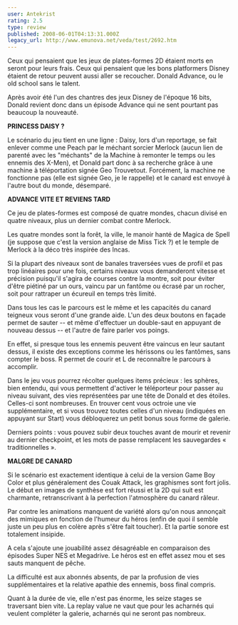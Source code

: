 ```yaml
---
user: Antekrist
rating: 2.5
type: review
published: 2008-06-01T04:13:31.000Z
legacy_url: http://www.emunova.net/veda/test/2692.htm
---
```

Ceux qui pensaient que les jeux de plates-formes 2D étaient morts en seront pour leurs frais. Ceux qui pensaient que les bons platformers Disney étaient de retour peuvent aussi aller se recoucher. Donald Advance, ou le old school sans le talent.  

Après avoir été l'un des chantres des jeux Disney de l'époque 16 bits, Donald revient donc dans un épisode Advance qui ne sent pourtant pas beaucoup la nouveauté.  

  

**PRINCESS DAISY ?**  

Le scénario du jeu tient en une ligne : Daisy, lors d'un reportage, se fait enlever comme une Peach par le méchant sorcier Merlock (aucun lien de parenté avec les "méchants" de la Machine à remonter le temps ou les ennemis des X-Men), et Donald part donc à sa recherche grâce à une machine à téléportation signée Geo Trouvetout. Forcément, la machine ne fonctionne pas (elle est signée Geo, je le rappelle) et le canard est envoyé à l'autre bout du monde, désemparé.  

  

**ADVANCE VITE ET REVIENS TARD**  

Ce jeu de plates-formes est composé de quatre mondes, chacun divisé en quatre niveaux, plus un dernier combat contre Merlock.  

Les quatre mondes sont la forêt, la ville, le manoir hanté de Magica de Spell (je suppose que c'est la version anglaise de Miss Tick ?) et le temple de Merlock à la déco très inspirée des Incas.  

Si la plupart des niveaux sont de banales traversées vues de profil et pas trop linéaires pour une fois, certains niveaux vous demanderont vitesse et précision puisqu'il s'agira de courses contre la montre, soit pour éviter d'être piétiné par un ours, vaincu par un fantôme ou écrasé par un rocher, soit pour rattraper un écureuil en temps très limité.  

Dans tous les cas le parcours est le même et les capacités du canard teigneux vous seront d'une grande aide. L'un des deux boutons en façade permet de sauter -- et même d'effectuer un double-saut en appuyant de nouveau dessus -- et l'autre de faire parler vos poings.  

En effet, si presque tous les ennemis peuvent être vaincus en leur sautant dessus, il existe des exceptions comme les hérissons ou les fantômes, sans compter le boss. R permet de courir et L de reconnaître le parcours à accomplir.  

Dans le jeu vous pourrez récolter quelques items précieux : les sphères, bien entendu, qui vous permettent d'activer le téléporteur pour passer au niveau suivant, des vies représentées par une tête de Donald et des étoiles. Celles-ci sont nombreuses. En trouver cent vous octroie une vie supplémentaire, et si vous trouvez toutes celles d'un niveau (indiquées en appuyant sur Start) vous débloquerez un petit bonus sous forme de galerie.  

Derniers points : vous pouvez subir deux touches avant de mourir et revenir au dernier checkpoint, et les mots de passe remplacent les sauvegardes « traditionnelles ».  

  

**MALGRE DE CANARD**  

Si le scénario est exactement identique à celui de la version Game Boy Color et plus généralement des Couak Attack, les graphismes sont fort jolis. Le début en images de synthèse est fort réussi et la 2D qui suit est charmante, retranscrivant à la perfection l'atmosphère du canard râleur.  

Par contre les animations manquent de variété alors qu'on nous annonçait des mimiques en fonction de l'humeur du héros (enfin de quoi il semble juste un peu plus en colère après s'être fait toucher). Et la partie sonore est totalement insipide.  

A cela s'ajoute une jouabilité assez désagréable en comparaison des épisodes Super NES et Megadrive. Le héros est en effet assez mou et ses sauts manquent de pêche.  

La difficulté est aux abonnés absents, de par la profusion de vies supplémentaires et la relative apathie des ennemis, boss final compris.  

Quant à la durée de vie, elle n'est pas énorme, les seize stages se traversant bien vite. La replay value ne vaut que pour les acharnés qui veulent compléter la galerie, acharnés qui ne seront pas nombreux.